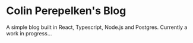 # Colin Perepelken's Blog
A simple blog built in React, Typescript, Node.js and Postgres. Currently a work in progress...
